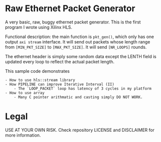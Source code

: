 # Raw Ethernet Packet Generator

A very basic, raw, buggy ethernet packet generator.
This is the first program I wrote using Xilinx HLS.

Functional description:
the main function is `pkt_gen()`, which only has one output `axi stream`
interface. It will send out packets whose length range from
`[MIN_PKT_SIZE]` to `[MAX_PKT_SIZE]`. It will send `[NR_LOOPS]` rounds.

The ethernet header is simply some random data except the LENTH field is updated
every loop to reflect the actual packet length.

This sample code demonstrates

	- How to use hls::stream library
	- How PIPELINE can improve Iterative Interval (II)
		- The `LOOP_PACKET` loop has latency of 3 cycles in my platform
	- How to use array
		- Many C pointer arithmatic and casting simply DO NOT WORK.

# Legal
USE AT YOUR OWN RISK. Check repository LICENSE and DISCLAIMER for more information.
